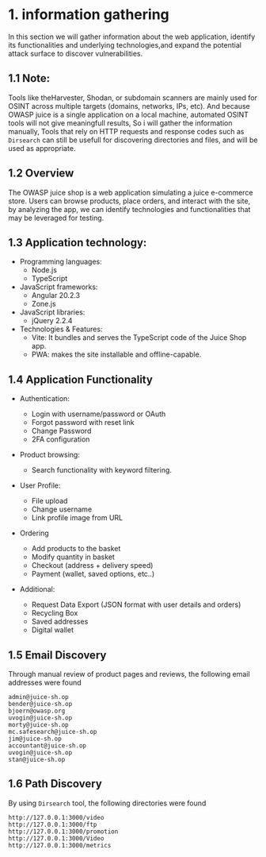 # 1. information gathering
In this section we will gather information about the web application, identify its functionalities and underlying technologies,and expand the potential attack surface to discover vulnerabilities.

## 1.1 Note: 
Tools like theHarvester, Shodan, or subdomain scanners are mainly used for OSINT across multiple targets (domains, networks, IPs, etc). And because OWASP juice is a single application on a local machine, automated OSINT tools will not give meaningfull results, So i will gather the information manually, Tools that rely on HTTP requests and response codes such as `Dirsearch` can still be usefull for discovering directories and files, and will be used as appropriate.

## 1.2 Overview
The OWASP juice shop is a web application simulating a juice e-commerce store. Users can browse products, place orders, and interact with the site, by analyzing the app, we can identify technologies and functionalities that may be leveraged for testing.

## 1.3 Application technology:
- Programming languages:
	- Node.js
	- TypeScript
- JavaScript frameworks:
	- Angular 20.2.3
	- Zone.js
- JavaScript libraries:
	- jQuery 2.2.4 
- Technologies & Features:
	- Vite: It bundles and serves the TypeScript code of the Juice Shop app.
	- PWA: makes the site installable and offline-capable.

## 1.4 Application Functionality
- Authentication:
	- Login with username/password or OAuth
	- Forgot password with reset link
	- Change Password
	- 2FA configuration

- Product browsing:
	- Search functionality with keyword filtering.

- User Profile:
	- File upload
	- Change username
	- Link profile image from URL

- Ordering 
	- Add products to the basket
	- Modify quantity in basket
	- Checkout (address + delivery speed)
	- Payment (wallet, saved options, etc..)

- Additional:
	- Request Data Export (JSON format with user details and orders)
	- Recycling Box
	- Saved addresses
	- Digital wallet



## 1.5 Email Discovery
Through manual review of product pages and reviews, the following email addresses were found
```
admin@juice-sh.op
bender@juice-sh.op
bjoern@owasp.org
uvogin@juice-sh.op
morty@juice-sh.op
mc.safesearch@juice-sh.op
jim@juice-sh.op
accountant@juice-sh.op
uvogin@juice-sh.op
stan@juice-sh.op
```

## 1.6 Path Discovery
By using `Dirsearch` tool, the following directories were found
```
http://127.0.0.1:3000/video
http://127.0.0.1:3000/ftp
http://127.0.0.1:3000/promotion
http://127.0.0.1:3000/Video
http://127.0.0.1:3000/metrics
```

